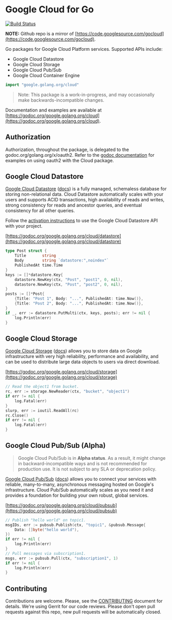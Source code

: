 # Google Cloud for Go

[![Build Status](https://travis-ci.org/GoogleCloudPlatform/gcloud-golang.svg?branch=master)](https://travis-ci.org/GoogleCloudPlatform/gcloud-golang)

**NOTE:** Github repo is a mirror of [https://code.googlesource.com/gocloud](https://code.googlesource.com/gocloud).

Go packages for Google Cloud Platform services. Supported APIs include:

 * Google Cloud Datastore
 * Google Cloud Storage
 * Google Cloud Pub/Sub
 * Google Cloud Container Engine

``` go
import "google.golang.org/cloud"
```

> Note: This package is a work-in-progress, and may occasionally
> make backwards-incompatible changes.

Documentation and examples are available at
[https://godoc.org/google.golang.org/cloud](https://godoc.org/google.golang.org/cloud).

## Authorization

Authorization, throughout the package, is delegated to the godoc.org/golang.org/x/oauth2.
Refer to the [godoc documentation](https://godoc.org/golang.org/x/oauth2)
for examples on using oauth2 with the Cloud package.

## Google Cloud Datastore

[Google Cloud Datastore][cloud-datastore] ([docs][cloud-datastore-docs]) is a fully
managed, schemaless database for storing non-relational data. Cloud Datastore
automatically scales with your users and supports ACID transactions, high availability
of reads and writes, strong consistency for reads and ancestor queries, and eventual
consistency for all other queries.

Follow the [activation instructions][cloud-datastore-activation] to use the Google
Cloud Datastore API with your project.

[https://godoc.org/google.golang.org/cloud/datastore](https://godoc.org/google.golang.org/cloud/datastore)


```go
type Post struct {
	Title       string
	Body        string `datastore:",noindex"`
	PublishedAt time.Time
}
keys := []*datastore.Key{
	datastore.NewKey(ctx, "Post", "post1", 0, nil),
	datastore.NewKey(ctx, "Post", "post2", 0, nil),
}
posts := []*Post{
	{Title: "Post 1", Body: "...", PublishedAt: time.Now()},
	{Title: "Post 2", Body: "...", PublishedAt: time.Now()},
}
if _, err := datastore.PutMulti(ctx, keys, posts); err != nil {
	log.Println(err)
}
```

## Google Cloud Storage

[Google Cloud Storage][cloud-storage] ([docs][cloud-storage-docs]) allows you to store
data on Google infrastructure with very high reliability, performance and availability,
and can be used to distribute large data objects to users via direct download.

[https://godoc.org/google.golang.org/cloud/storage](https://godoc.org/google.golang.org/cloud/storage)


```go
// Read the object1 from bucket.
rc, err := storage.NewReader(ctx, "bucket", "object1")
if err != nil {
	log.Fatal(err)
}
slurp, err := ioutil.ReadAll(rc)
rc.Close()
if err != nil {
	log.Fatal(err)
}
```

## Google Cloud Pub/Sub (Alpha)

> Google Cloud Pub/Sub is in **Alpha status**. As a result, it might change in
> backward-incompatible ways and is not recommended for production use. It is not
> subject to any SLA or deprecation policy.

[Google Cloud Pub/Sub][cloud-pubsub] ([docs][cloud-pubsub-docs]) allows you to connect
your services with reliable, many-to-many, asynchronous messaging hosted on Google's
infrastructure. Cloud Pub/Sub automatically scales as you need it and provides a foundation
for building your own robust, global services.

[https://godoc.org/google.golang.org/cloud/pubsub](https://godoc.org/google.golang.org/cloud/pubsub)


```go
// Publish "hello world" on topic1.
msgIDs, err := pubsub.Publish(ctx, "topic1", &pubsub.Message{
	Data: []byte("hello world"),
})
if err != nil {
	log.Println(err)
}
// Pull messages via subscription1.
msgs, err := pubsub.Pull(ctx, "subscription1", 1)
if err != nil {
	log.Println(err)
}
```

## Contributing

Contributions are welcome. Please, see the
[CONTRIBUTING](https://github.com/GoogleCloudPlatform/gcloud-golang/blob/master/CONTRIBUTING.md)
document for details. We're using Gerrit for our code reviews. Please don't open pull
requests against this repo, new pull requests will be automatically closed.

[cloud-datastore]: https://cloud.google.com/datastore/
[cloud-datastore-docs]: https://cloud.google.com/datastore/docs
[cloud-datastore-activation]: https://cloud.google.com/datastore/docs/activate

[cloud-pubsub]: https://cloud.google.com/pubsub/
[cloud-pubsub-docs]: https://cloud.google.com/pubsub/docs

[cloud-storage]: https://cloud.google.com/storage/
[cloud-storage-docs]: https://cloud.google.com/storage/docs/overview
[cloud-storage-create-bucket]: https://cloud.google.com/storage/docs/cloud-console#_creatingbuckets
